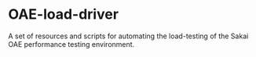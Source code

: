 OAE-load-driver
===============

A set of resources and scripts for automating the load-testing of the Sakai OAE performance testing environment.